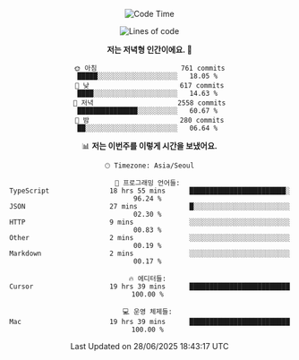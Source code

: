 <div align='center'>
 
<!--START_SECTION:waka-->
![Code Time](http://img.shields.io/badge/Code%20Time-4%2C453%20hrs%2053%20mins-blue)

![Lines of code](https://img.shields.io/badge/%EC%A0%80%EB%8A%94%20%EC%97%AC%ED%83%9C%EA%B9%8C%EC%A7%80%20-1.8%20million%20%EC%A4%84%EC%9D%98%20%EC%BD%94%EB%93%9C%EB%A5%BC%20%EC%9E%91%EC%84%B1%ED%96%88%EC%96%B4%EC%9A%94.-blue)

**저는 저녁형 인간이에요. 🦉** 

```text
🌞 아침                     761 commits         █████░░░░░░░░░░░░░░░░░░░░   18.05 % 
🌆 낮　                     617 commits         ████░░░░░░░░░░░░░░░░░░░░░   14.63 % 
🌃 저녁                     2558 commits        ███████████████░░░░░░░░░░   60.67 % 
🌙 밤　                     280 commits         ██░░░░░░░░░░░░░░░░░░░░░░░   06.64 % 
```


📊 **저는 이번주를 이렇게 시간을 보냈어요.** 

```text
🕑︎ Timezone: Asia/Seoul

💬 프로그래밍 언어들: 
TypeScript               18 hrs 55 mins      ████████████████████████░   96.24 % 
JSON                     27 mins             █░░░░░░░░░░░░░░░░░░░░░░░░   02.30 % 
HTTP                     9 mins              ░░░░░░░░░░░░░░░░░░░░░░░░░   00.83 % 
Other                    2 mins              ░░░░░░░░░░░░░░░░░░░░░░░░░   00.19 % 
Markdown                 2 mins              ░░░░░░░░░░░░░░░░░░░░░░░░░   00.17 % 

🔥 에디터들: 
Cursor                   19 hrs 39 mins      █████████████████████████   100.00 % 

💻 운영 체제들: 
Mac                      19 hrs 39 mins      █████████████████████████   100.00 % 
```


 Last Updated on 28/06/2025 18:43:17 UTC
<!--END_SECTION:waka-->
 </div>
<!---
Emewjin/Emewjin is a ✨ special ✨ repository because its `README.md` (this file) appears on your GitHub profile.
You can click the Preview link to take a look at your changes.
--->
